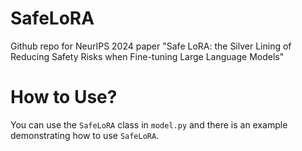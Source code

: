 # SafeLoRA
Github repo for NeurIPS 2024 paper "Safe LoRA: the Silver Lining of Reducing Safety Risks when Fine-tuning Large Language Models"

# How to Use?
You can use the ```SafeLoRA``` class in ```model.py``` and there is an example demonstrating how to use ```SafeLoRA```.
